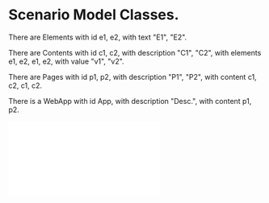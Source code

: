 # Scenario Model Classes.

There are Elements
with id   e1,   e2,
with text "E1", "E2".

There are Contents
with id          c1,     c2,
with description "C1",   "C2",
with elements    e1, e2, e1, e2,
with value       "v1",   "v2".

There are Pages
with id          p1,     p2,
with description "P1",   "P2",
with content     c1, c2, c1, c2.

There is a WebApp
with id          App,
with description "Desc.",
with content     p1, p2.

![App](app.html)
